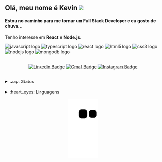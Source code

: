 ## Olá, meu nome é Kevin <img src="https://media.giphy.com/media/hvRJCLFzcasrR4ia7z/giphy.gif" width=32>

#### Estou no caminho para me tornar um Full Stack Developer e eu gosto de chuva...

Tenho interesse em <strong>React</strong> e <strong>Node.js</strong>. 

<div align="left">
  <img src="https://cdn.jsdelivr.net/gh/devicons/devicon/icons/javascript/javascript-original.svg" height="40" width="52" alt="javascript logo"  />
  <img src="https://cdn.jsdelivr.net/gh/devicons/devicon/icons/typescript/typescript-original.svg" height="40" width="52" alt="typescript logo"  />
  <img src="https://cdn.jsdelivr.net/gh/devicons/devicon/icons/react/react-original.svg" height="40" width="52" alt="react logo"  />
  <img src="https://cdn.jsdelivr.net/gh/devicons/devicon/icons/html5/html5-original.svg" height="40" width="52" alt="html5 logo"  />
  <img src="https://cdn.jsdelivr.net/gh/devicons/devicon/icons/css3/css3-original.svg" height="40" width="52" alt="css3 logo"  />
  <img src="https://cdn.jsdelivr.net/gh/devicons/devicon/icons/nodejs/nodejs-original.svg" height="40" width="52" alt="nodejs logo"  />
  <img src="https://cdn.jsdelivr.net/gh/devicons/devicon/icons/mongodb/mongodb-original.svg" height="40" width="52" alt="mongodb logo"  />
</div>

<br>

<div align="center">

  [![Linkedin Badge](https://img.shields.io/badge/-LinkedIn-blue?style=flat&logo=Linkedin&logoColor=white&link=https://www.linkedin.com/in/kevin-candeloni-ab9507215/)](https://www.linkedin.com/in/kevin-candeloni-ab9507215/)
  [![Gmail Badge](https://img.shields.io/badge/-Gmail-c14438?style=flat&logo=Gmail&logoColor=white&link=mailto:kcandeloni@gmail.com)](mailto:kcandeloni@gmail.com)
  [![Instagram Badge](https://img.shields.io/badge/-Instagram-C13584?style=flat&labelColor=C13584&logo=instagram&logoColor=white&link=https://www.instagram.com/kevincandeloni/)](https://www.instagram.com/kevincandeloni/)

</div>

<br>

<details>
  <summary>:zap: Status</summary>
  
<div align="center">

  <img src="https://github-readme-stats.vercel.app/api?username=kcandeloni&count_private=true&show_icons=true&&theme=tokyonight" width=380>

</div>

</details>

<br>


<details>
  <summary>:heart_eyes: Linguagens</summary>

<div align="center">

  [![Top Langs](https://github-readme-stats.vercel.app/api/top-langs/?username=kcandeloni&layout=compact&theme=tokyonight)](https://github.com/kcandeloni/github-readme-stats)
  
</div>

</details>

<div align="center">

  ![Snake animation](https://github.com/kcandeloni/kcandeloni/blob/output/github-contribution-grid-snake.svg)

</div>
